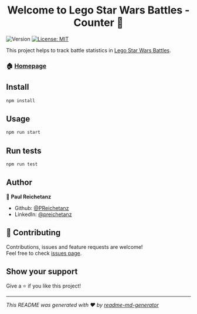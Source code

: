 <h1 align="center">Welcome to Lego Star Wars Battles - Counter 👋</h1>
<p>
  <img alt="Version" src="https://img.shields.io/badge/version-0.1.0-blue.svg?cacheSeconds=2592000" />
  <a href="#" target="_blank">
    <img alt="License: MIT" src="https://img.shields.io/badge/License-MIT-yellow.svg" />
  </a>
</p>

This project helps to track battle statistics in [Lego Star Wars Battles](https://www.starwars.com/games-apps/lego-star-wars-battles).

### 🏠 [Homepage](http://lego-star-wars-battles-counter.vercel.app/)

## Install

```sh
npm install
```

## Usage

```sh
npm run start
```

## Run tests

```sh
npm run test
```

## Author

👤 **Paul Reichetanz**

- Github: [@PReichetanz](https://github.com/PReichetanz)
- LinkedIn: [@preichetanz](https://linkedin.com/in/preichetanz)

## 🤝 Contributing

Contributions, issues and feature requests are welcome!<br />Feel free to check [issues page](https://github.com/PReichetanz/star-wars-battles-counter/issues).

## Show your support

Give a ⭐️ if you like this project!

---

_This README was generated with ❤️ by [readme-md-generator](https://github.com/kefranabg/readme-md-generator)_
